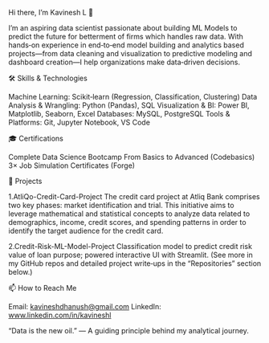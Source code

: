 Hi there, I’m Kavinesh L 👋

I’m an aspiring data scientist passionate about building ML Models to predict the future for betterment of firms which handles raw data. With hands‑on experience in end‑to‑end model building and analytics based projects—from data cleaning and visualization to predictive modeling and dashboard creation—I help organizations make data‑driven decisions.

🛠️ Skills & Technologies

Machine Learning: Scikit‑learn (Regression, Classification, Clustering)
Data Analysis & Wrangling: Python (Pandas), SQL
Visualization & BI: Power BI, Matplotlib, Seaborn, Excel
Databases: MySQL, PostgreSQL
Tools & Platforms: Git, Jupyter Notebook, VS Code

🎓 Certifications

Complete Data Science Bootcamp From Basics to Advanced (Codebasics)
3× Job Simulation Certificates (Forge)

🚀 Projects

1.AtliQo-Credit-Card-Project
The credit card project at Atliq Bank comprises two key phases: market identification and trial. This initiative aims to leverage mathematical and statistical concepts to analyze data related to demographics, income, credit scores, and spending patterns in order to identify the target audience for the credit card.

2.Credit-Risk-ML-Model-Project
Classification model to predict credit risk value of loan purpose; powered interactive UI with Streamlit.
(See more in my GitHub repos and detailed project write‑ups in the “Repositories” section below.)

📫 How to Reach Me

Email: kavineshdhanush@gmail.com
LinkedIn: www.linkedin.com/in/kavineshl

“Data is the new oil.”
— A guiding principle behind my analytical journey.
